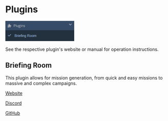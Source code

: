 
# Plugins

![plugins](./images/plugins.png)

See the respective plugin's website or manual for operation instructions.

## Briefing Room

This plugin allows for mission generation, from quick and easy missions to massive and complex campaigns.

[Website](https://akaagar.github.io/briefing-room-for-dcs/)

[Discord](https://discord.gg/MvdFTYxkpx)

[GitHub](https://github.com/akaAgar/briefing-room-for-dcs)












